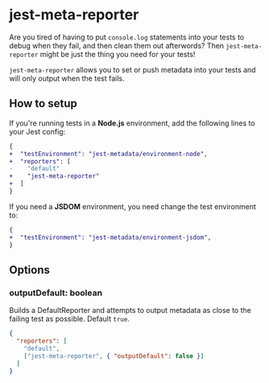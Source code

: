 # jest-meta-reporter

Are you tired of having to put `console.log` statements into your tests to debug when they fail, and then clean them out afterwords?
Then `jest-meta-reporter` might be just the thing you need for your tests!

`jest-meta-reporter` allows you to set or push metadata into your tests and will only output when the test fails.

## How to setup

If you're running tests in a **Node.js** environment, add the following lines to your Jest config:

```diff
{
+  "testEnvironment": "jest-metadata/environment-node",
+  "reporters": [
-    "default"
+    "jest-meta-reporter"
+  ]
}
```

If you need a **JSDOM** environment, you need change the test environment to:

```diff
{
+  "testEnvironment": "jest-metadata/environment-jsdom",
}
```



## Options

### outputDefault: boolean
Builds a DefaultReporter and attempts to output metadata as close to the
failing test as possible. 
Default `true`.
```json
{
  "reporters": [
    "default",
    ["jest-meta-reporter", { "outputDefault": false }]
  ]
}
```
